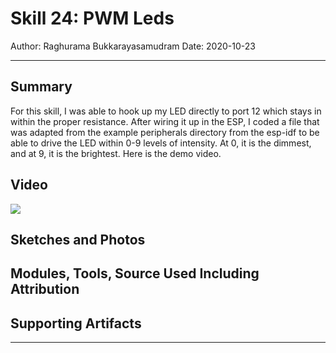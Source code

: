 # Skill 24: PWM Leds

Author: Raghurama Bukkarayasamudram
Date: 2020-10-23

---

## Summary

For this skill, I was able to hook up my LED directly to port 12 which stays in within the proper resistance. After wiring it up in the ESP, I coded a file that was adapted from the example peripherals directory from the esp-idf to be able to drive the LED within 0-9 levels of intensity. At 0, it is the dimmest, and at 9, it is the brightest. Here is the demo video.

## Video

[![](http://img.youtube.com/vi/WS3LC8YE6Ls/0.jpg)](http://www.youtube.com/watch?v=WS3LC8YE6Ls "Skill 24: PWM led")

## Sketches and Photos

## Modules, Tools, Source Used Including Attribution

## Supporting Artifacts

---
